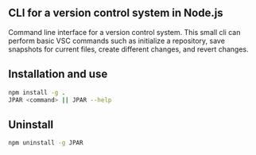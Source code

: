 ## CLI for a version control system in Node.js

Command line interface for a version control system. This small cli can perform basic VSC commands such as initialize a repository, save snapshots for current files, create different changes, and revert changes.



## Installation and use
```sh
npm install -g .
JPAR <command> || JPAR --help
```

## Uninstall
```sh
npm uninstall -g JPAR
```



